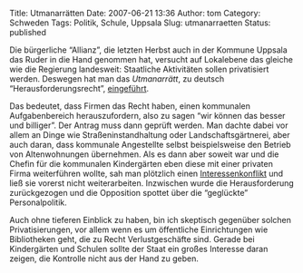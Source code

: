 Title: Utmanarrätten
Date: 2007-06-21 13:36
Author: tom
Category: Schweden
Tags: Politik, Schule, Uppsala
Slug: utmanarraetten
Status: published

Die bürgerliche “Allianz”, die letzten Herbst auch in der Kommune
Uppsala das Ruder in die Hand genommen hat, versucht auf Lokalebene das
gleiche wie die Regierung landesweit: Staatliche Aktivitäten sollen
privatisiert werden. Deswegen hat man das *Utmanarrätt*, zu deutsch
“Herausforderungsrecht”,
[eingeführt](http://www2.unt.se/avd2/1,3908,MC=77-AV_ID=546609,00.html).

Das bedeutet, dass Firmen das Recht haben, einen kommunalen
Aufgabenbereich herauszufordern, also zu sagen “wir können das besser
und billiger”. Der Antrag muss dann geprüft werden. Man dachte dabei vor
allem an Dinge wie Straßeninstandhaltung oder Landschaftsgärtnerei, aber
auch daran, dass kommunale Angestellte selbst beispielsweise den Betrieb
von Altenwohnungen übernehmen. Als es dann aber soweit war und die
Chefin für die kommunalen Kindergärten eben diese mit einer privaten
Firma weiterführen wollte, sah man plötzlich einen
[Interessenkonflikt](http://www.sr.se/cgi-bin/uppland/nyheter/artikel.asp?artikel=1429675)
und ließ sie vorerst nicht weiterarbeiten. Inzwischen wurde die
Herausforderung zurückgezogen und die Opposition spottet über die
“geglückte” Personalpolitik.

Auch ohne tieferen Einblick zu haben, bin ich skeptisch gegenüber
solchen Privatisierungen, vor allem wenn es um öffentliche Einrichtungen
wie Bibliotheken geht, die zu Recht Verlustgeschäfte sind. Gerade bei
Kindergärten und Schulen sollte der Staat ein großes Interesse daran
zeigen, die Kontrolle nicht aus der Hand zu geben.

